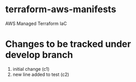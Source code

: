 # terraform-aws-manifests
AWS Managed Terraform IaC
# Changes to be tracked under develop branch
1) initial change (c1)
2) new line added to test (c2)